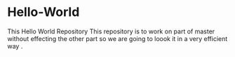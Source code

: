 # Hello-World
This Hello World Repository 
This repository is to work on part of master without effecting the other part so we are going to loook it in a very efficient way .
